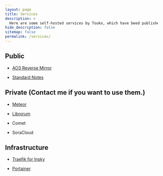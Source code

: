 ```yaml
---
layout: page
title: Services
description: >
  Here are some self-hosted services by Touko, which have beed published to cloud servers.
hide_description: false
sitemap: false
permalink: /services/
---
```


## Public

- [AO3 Reverse Mirror](https://ao3.insky.jp/)

- [Standard Notes](https://sn.insky.jp/)

## Private (Contact me if you want to use them.)

- [Meteor](https://meteor.insky.jp/)

- [Librorum](https://librorum.insky.jp/)

- Comet

- SoraCloud

## Infrastructure

- [Traefik for Insky](https://traefik.insky.jp/)

- [Portainer](https://port.insky.jp/)
